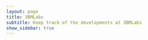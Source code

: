 ```yaml
---
layout: page
title: 3BMLabs
subtitle: Keep track of the developments at 3BMLabs
show_sidebar: true
---
```

